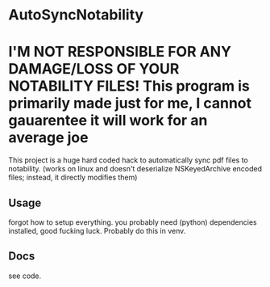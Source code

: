 # AutoSyncNotability

# I'M NOT RESPONSIBLE FOR ANY DAMAGE/LOSS OF YOUR NOTABILITY FILES! This program is primarily made just for me, I cannot gauarentee it will work for an average joe

This project is a huge hard coded hack to automatically sync pdf files to notability. (works on linux and doesn't deserialize NSKeyedArchive encoded files; instead, it directly modifies them)

## Usage
forgot how to setup everything. you probably need (python) dependencies installed, good fucking luck. Probably do this in venv.

## Docs
see code.
